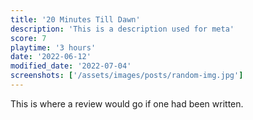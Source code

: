 ```yaml
---
title: '20 Minutes Till Dawn'
description: 'This is a description used for meta'
score: 7
playtime: '3 hours'
date: '2022-06-12'
modified_date: '2022-07-04'
screenshots: ['/assets/images/posts/random-img.jpg']
---
```


This is where a review would go if one had been written.
